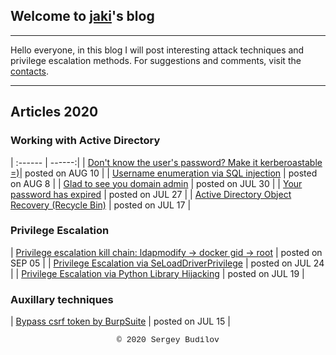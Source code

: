## Welcome to [jaki](about.md)'s blog
---

Hello everyone, in this blog I will post interesting attack techniques and privilege escalation methods. For suggestions and comments, visit the [contacts](about.md).

---

## Articles 2020

### Working with Active Directory

| :------ | ------:|
| [Don't know the user's password? Make it kerberoastable =)](generic_write.md)| posted on AUG 10 |
| [Username enumeration via SQL injection](username_enum-from-sqli.md) | posted on AUG 8 |
| [Glad to see you domain admin](sebackup_and_serestore.md) | posted on JUL 30 |
| [Your password has expired](domain-user-password.md) | posted on JUL 27 |
| [Active Directory Object Recovery (Recycle Bin)](ad-recycle-bin.md) | posted on JUL 17 |

### Privilege Escalation

| [Privilege escalation kill chain: ldapmodify -> docker gid -> root](ldapmodify.md) | posted on SEP 05 |
| [Privilege Escalation via SeLoadDriverPrivilege](seload-driverprivilege.md) | posted on JUL 24 |
| [Privilege Escalation via Python Library Hijacking](python_lib_hijacking.md) | posted on JUL 19 |

### Auxillary techniques

| [Bypass csrf token by BurpSuite](csfr-bypass-burpsuite.md) | posted on JUL 15 |


<style type="text/css">
 .block1 { 
  font-family: Lucida Console, Courier, monospace;
  font-size: small;
  text-align: center;
   } 
</style>
<div class="block1">&copy; 2020 Sergey Budilov</div>

